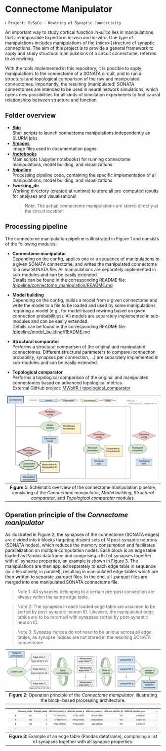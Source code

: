 # Connectome Manipulator

~~~
ℹ️ Project: ReSyCo - Rewiring of Synaptic Connectivity
~~~

An important way to study cortical function _in-silico_ lies in manipulations that are impossible to perform _in-vivo_ and _in-vitro_. One type of manipulations includes manipulations of the (micro-)structure of synaptic connections. The aim of this project is to provide a general framework to apply and study structural manipulations of a circuit connectome, referred to as rewiring.

With the tools implemented in this repository, it is possible to apply manipulations to the connectome of a SONATA circuit, and to run a structural and topological comparison of the raw and manipulated connectomes. Importantly, the resulting (manipulated) SONATA connectomes are intended to be used in neural network simulations, which opens new possibilities for all kinds of simulation experiments to find causal relationships between structure and function.


## Folder overview

* __[/bin](bin)__\
  Shell scripts to launch connectome manipulations independently as SLURM jobs
* __[/images](images)__\
  Image files used in documentation pages
* __[/notebooks](notebooks)__\
  Main scripts (Jupyter notebooks) for running connectome manipulations, model building, and visualizations
* __[/pipeline](pipeline)__\
  Processing pipeline code, containing the specific implementation of all manipulations, model building, and visualizations
* __/working_dir__\
  Working directory (created at runtime) to store all pre-computed results for analyses and visualizations\
  > Note: The actual connectome manipulations are stored directly at the circuit location!


## Processing pipeline

The connectome manipulation pipeline is illustrated in Figure 1 and consists of the following modules:

* __Connectome manipulator__\
  Depending on the config, applies one or a sequence of manipulations to a given SONATA connectome, and writes the manipulated connectome to a new SONATA file. All manipulations are separately implemented in sub-modules and can be easily extended.\
  Details can be found in the corresponding README file: [/pipeline/connectome_manipulation/README.md](pipeline/connectome_manipulation/)

* __Model building__\
  Depending on the config, builds a model from a given connectome and write the model to a file to be loaded and used by some manipulations requiring a model (e.g., for model-based rewiring based on given connection probabilities). All models are separately implemented in sub-modules and can be easily extended.\
  Details can be found in the corresponding README file: [/pipeline/model_building/README.md](pipeline/model_building/)

* __Structural comparator__\
  Performs a structural comparison of the original and manipulated connectomes. Different structural parameters to compare (connection probability, synapses per connection, ...) are separately implemented in sub-modules and can be easily extended.

* __Topological comparator__\
  Performs a topological comparison of the original and manipulated connectomes based on advanced topological metrics.\
  External GitHub project: [MWolfR / topological_comparator](https://github.com/MWolfR/topological_comparator)

| ![Schematic overview](images/schematic_overview.png "Schematic overview of the connectome manipulation pipeline, consisting of the 'Connectome manipulator', 'Model building', 'Structural comparator', and 'Topological comparator' modules.") |
| :-: |
| __Figure 1:__ Schematic overview of the connectome manipulation pipeline, consisting of the _Connectome manipulator_, _Model building_, _Structural comparator_, and _Topological comparator_ modules. |


## Operation principle of the _Connectome manipulator_

As illustrated in Figure 2, the synapses of the connectome (SONATA edges) are divided into k blocks targeting disjoint sets of N post-synaptic neurons (SONATA nodes), which reduces the memory consumption and facilitates parallelization on multiple computation nodes. Each block is an edge table loaded as Pandas dataframe and comprising a list of synapses together with all synapse properties, an example is shown in Figure 3. The manipulations are then applied separately to each edge table in sequence (or alternatively, in parallel), resulting in manipulated edge tables which are then written to separate .parquet files. In the end, all .parquet files are merged into one manipulated SONATA connectome file.

> Note 1: All synapses belonging to a certain pre-post connection are always within the same edge table.

> Note 2: The synapses in each loaded edge table are assumed to be sorted by post-synaptic neuron ID. Likewise, the manipulated edge tables are to be returned with synapses sorted by post-synaptic neuron ID.

> Note 3: Synapse indices do not need to be unique across all edge tables, as synapse indices are not stored in the resulting SONATA connectome.

| ![Operation principle](images/operation_principle.png "Operation principle of the 'Connectome manipulator', illustrating the block-based processing architecture.") |
| :-: |
| __Figure 2:__ Operation principle of the _Connectome manipulator_, illustrating the block-based processing architecture. |

| ![Edge table](images/edge_table.png "Example of an edge table (Pandas dataframe) comprising all synapse properties.") |
| :-: |
| __Figure 3:__ Example of an edge table (Pandas dataframe), comprising a list of synapses together with all synapse properties. |
